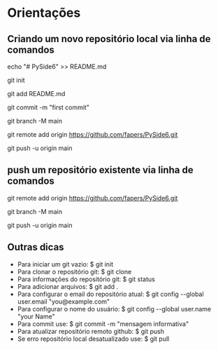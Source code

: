 # Orientações

## Criando um novo repositório local via linha de comandos
echo "# PySide6" >> README.md

git init

git add README.md

git commit -m "first commit"

git branch -M main

git remote add origin https://github.com/fapers/PySide6.git

git push -u origin main


## push um repositório existente via linha de comandos

git remote add origin https://github.com/fapers/PySide6.git

git branch -M main

git push -u origin main

## Outras dicas

<ul>
    <li>Para iniciar um git vazio: $ git init</li>
    <li>Para clonar o repositório git: $ git clone </li>
    <li>Para informações do repositório git: $ git status </li>
    <li>Para adicionar arquivos: $ git add .</li>
    <li>Para configurar o email do repositório atual: $ git config --global user.email "you@example.com"</li>
    <li>Para configurar o nome do usuário: $ git config --global user.name "your Name"</li>
    <li>Para commit use: $ git commit -m "mensagem informativa"</li>
    <li>Para atualizar repositório remoto github: $ git push </li>
    <li>Se erro repositório local desatualizado use: $ git pull </li>
<ul>